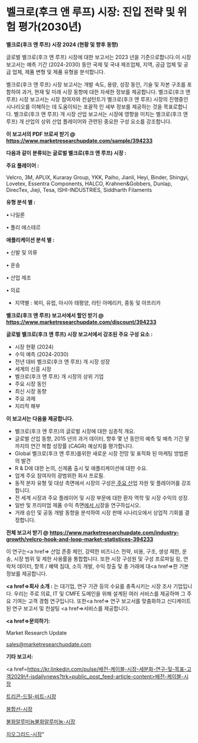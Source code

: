 # 벨크로(후크 앤 루프) 시장: 진입 전략 및 위험 평가(2030년)

<strong>벨크로(후크 앤 루프) 시장 2024 (현황 및 향후 동향)</strong>

글로벌 벨크로(후크 앤 루프) 시장에 대한 보고서는 2023 년을 기준으로합니다.이 시장 보고서는 예측 기간 (2024-2030) 동안 국제 및 국내 제조업체, 지역, 공급 업체 및 공급 업체, 제품 변형 및 제품 유형을 분석합니다.

벨크로(후크 앤 루프) 시장 보고서는 개발 속도, 용량, 성장 동인, 기술 및 자본 구조를 포함하여 과거, 현재 및 미래 시장 동향에 대한 자세한 정보를 제공합니다. 벨크로(후크 앤 루프) 시장 보고서는 시장 참여자와 컨설턴트가 벨크로(후크 앤 루프) 시장의 진행중인 시나리오를 이해하는 데 도움이되는 포괄적 인 세부 정보를 제공하는 것을 목표로합니다. 벨크로(후크 앤 루프) 개 시장 산업 보고서는 시장에 영향을 미치는 벨크로(후크 앤 루프) 개 산업의 상위 산업 플레이어와 관련된 중요한 구성 요소를 강조합니다.



<strong>이 보고서의 PDF 브로셔 받기 @ <a href=https://www.marketresearchupdate.com/sample/394233>https://www.marketresearchupdate.com/sample/394233</a></strong>



<strong>다음과 같이 분류되는 글로벌 벨크로(후크 앤 루프) 시장 :</strong>



<strong>주요 플레이어 :</strong>

Velcro, 3M, APLIX, Kuraray Group, YKK, Paiho, Jianli, Heyi, Binder, Shingyi, Lovetex, Essentra Components, HALCO, Krahnen&Gobbers, Dunlap, DirecTex, Jieji, Tesa, ISHI-INDUSTRIES, Siddharth Filaments



<strong>유형 분석 별 :</strong>

• 나일론

• 폴리 에스테르



<strong>애플리케이션 분석 별 :</strong>

• 신발 및 의류

• 운송

• 산업 제조

• 의료

<ul>
  <li>지역별 : 북미, 유럽, 아시아 태평양, 라틴 아메리카, 중동 및 아프리카</li>
</ul>


<strong>벨크로(후크 앤 루프) 보고서에서 할인 받기 @ <a href=https://www.marketresearchupdate.com/discount/394233>https://www.marketresearchupdate.com/discount/394233</a></strong>



<strong>글로벌 벨크로(후크 앤 루프) 시장 보고서에서 강조된 주요 구성 요소 :</strong>
<ul>
  <li>시장 현황 (2024)</li>
  <li>수익 예측 (2024-2030)</li>
  <li>전년 대비 벨크로(후크 앤 루프) 개 시장 성장</li>
  <li>세계의 신흥 시장</li>
  <li>벨크로(후크 앤 루프) 개 시장의 상위 기업</li>
  <li>주요 시장 동인</li>
  <li>최신 시장 동향</li>
  <li>주요 과제</li>
  <li>지리적 해부</li>
</ul>


<strong>이 보고서는 다음을 제공합니다.</strong>
<ul>
  <li>벨크로(후크 앤 루프)의 글로벌 시장에 대한 심층적 개요.</li>
  <li>글로벌 산업 동향, 2015 년의 과거 데이터, 향후 몇 년 동안의 예측 및 예측 기간 말까지의 연간 복합 성장률 (CAGR) 예상치를 평가합니다.</li>
  <li>Global 벨크로(후크 앤 루프)를위한 새로운 시장 전망 및 표적화 된 마케팅 방법론의 발견</li>
  <li>R &amp; D에 대한 논의, 신제품 출시 및 애플리케이션에 대한 수요.</li>
  <li>업계 주요 참여자의 광범위한 회사 프로필.</li>
  <li>동적 분자 유형 및 대상 측면에서 시장의 구성은<a href=> 주요 산</a>업 자원 및 플레이어를 강조합니다.</li>
  <li>전 세계 시장과 주요 플레이어 및 시장 부문에 대한 환자 역학 및 시장 수익의 성장.</li>
  <li>일반 및 프리미엄 제품 수익 측면<a href=>에서 시</a>장을 연구하십시오.</li>
  <li>거래 승인 및 공동 개발 동향을 분석하여 시장 판매 시나리오에서 상업적 기회를 결정합니다.</li>
</ul>



<strong>전체 보고서 받기 @ <a href=https://www.marketresearchupdate.com/industry-growth/velcro-hook-and-loop-market-statistices-394233>https://www.marketresearchupdate.com/industry-growth/velcro-hook-and-loop-market-statistices-394233</a></strong>

이 연구는<a href=> 산업 존중</a> 체인, 강력한 비즈니스 전략, 비용, 구조, 생성 제한, 운송, 시장 범위 및 제한 사용률을 통합합니다. 또한 시장 구성원 및 구성 프로파일 링, 연락처 데이터, 항목 / 혜택 침대, 소득 개발, 수익 창출 및 총 거래에 대<a href=>한 기본 </a>정보를 제공합니다.



<strong><a href=>회사 소</a>개 :</strong>
는 대기업, 연구 기관 등의 수요를 충족시키는 시장 조사 기업입니다. 우리는 주로 의료, IT 및 CMFE 도메인을 위해 설계된 여러 서비스를 제공하며 그 주요 기여는 고객 경험 연구입니다. 또한<a href=> 연구 보</a>고서를 맞춤화하고 신디케이트 된 연구 보고서 및 컨설팅 <a href=>서비스</a>를 제공합니다.



<strong><a href=>문의하기:</a></strong>

Market Research Update

sales@marketresearchupdate.com



<strong>기타 보고서:</strong>

<a href=https://kr.linkedin.com/pulse/배전-케이블-시장-세분화-연구-및-목표-고객2029년-isdailynews?trk=public_post_feed-article-content>배전-케이블-시장</a>

<a href=https://www.linkedin.com/pulse/트리콘-드릴-비트-시장-진입-전략-및-위험-평가2029년-isdailynews/>트리콘-드릴-비트-시장</a>

<a href=https://www.linkedin.com/pulse/봉합선-시장-경쟁-분석-및-성장-잠재력-2029-isdailynews-arfec/>봉합선-시장</a>

<a href=https://www.linkedin.com/pulse/불화알루미늄불화알루미늄-시장-세분화-연구-및-목표-고객2029년-analytics-alchemy-360-analysis-qa5ff/>불화알루미늄불화알루미늄-시장</a>

<a href=https://www.linkedin.com/pulse/지오그리드-시장-경쟁-분석-및-성장-잠재력-2030-consumer-connection-chronicles-24--jko8c/>지오그리드-시장</a>"
